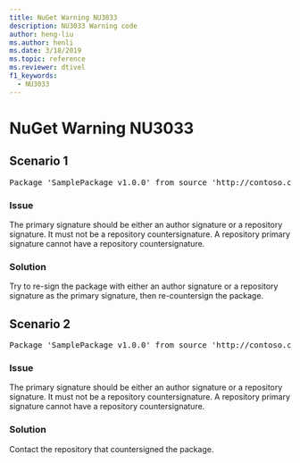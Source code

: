 ```yaml
---
title: NuGet Warning NU3033
description: NU3033 Warning code
author: heng-liu
ms.author: henli
ms.date: 3/18/2019
ms.topic: reference
ms.reviewer: dtivel
f1_keywords: 
  - NU3033
---
```


# NuGet Warning NU3033

## Scenario 1

<pre>Package 'SamplePackage v1.0.0' from source 'http://contoso.com/index.json': A repository primary signature must not have a repository countersignature.</pre>

### Issue

The primary signature should be either an author signature or a repository signature. It must not be a repository countersignature. A repository primary signature cannot have a repository countersignature.


### Solution

Try to re-sign the package with either an author signature or a repository signature as the primary signature, then re-countersign the package.



## Scenario 2

<pre>Package 'SamplePackage v1.0.0' from source 'http://contoso.com/index.json': A repository primary signature must not have a repository countersignature.</pre>

### Issue

The primary signature should be either an author signature or a repository signature. It must not be a repository countersignature. A repository primary signature cannot have a repository countersignature.


### Solution

Contact the repository that countersigned the package.